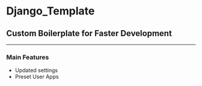 # Django_Template
## Custom Boilerplate for Faster Development
---
### Main Features
- Updated settings
- Preset User Apps
